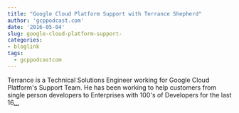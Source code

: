 ```yaml
---
title: "Google Cloud Platform Support with Terrance Shepherd"
author: 'gcppodcast.com'
date: '2016-05-04'
slug: google-cloud-platform-support-
categories:
- bloglink
tags:
  - gcppodcastcom
---
```


Terrance is a Technical Solutions Engineer working for Google Cloud Platform's Support Team. He has been working to help customers from single person developers to Enterprises with 100's of Developers for the last 16[... <i class="fas fa-external-link-alt"></i>](https://www.gcppodcast.com/post/episode-24-support-with-terrance-shepherd/)


